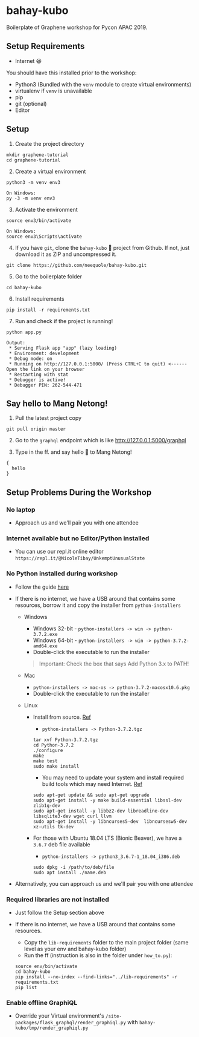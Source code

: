 # bahay-kubo
Boilerplate of Graphene workshop for Pycon APAC 2019.

## Setup Requirements
* Internet :satisfied:

You should have this installed prior to the workshop:
* Python3 (Bundled with the `venv` module to create virtual environments)
* virtualenv if `venv` is unavailable
* pip
* git (optional)
* Editor

## Setup
1. Create the project directory
```
mkdir graphene-tutorial
cd graphene-tutorial
```

2. Create a virtual environment
```
python3 -m venv env3

On Windows:
py -3 -m venv env3
```

3. Activate the environment
```
source env3/bin/activate

On Windows:
source env3\Scripts\activate
```

4. If you have `git`, clone the `bahay-kubo` :house_with_garden: project from Github. If not, just download it as ZIP and uncompressed it.
```
git clone https://github.com/neequole/bahay-kubo.git
```

5. Go to the boilerplate folder
```
cd bahay-kubo
```

6. Install requirements
```
pip install -r requirements.txt
```

7. Run and check if the project is running!
```
python app.py

Output:
 * Serving Flask app "app" (lazy loading)
 * Environment: development
 * Debug mode: on
 * Running on http://127.0.0.1:5000/ (Press CTRL+C to quit) <------ Open the link on your browser
 * Restarting with stat
 * Debugger is active!
 * Debugger PIN: 262-544-471
```

## Say hello to Mang Netong!

1.  Pull the latest project copy
```
git pull origin master
``` 

2. Go to the `graphql` endpoint which is like http://127.0.0.1:5000/graphql

3. Type in the ff. and say hello :wave: to Mang Netong!
```
{
  hello
}
```


## Setup Problems During the Workshop

### No laptop

* Approach us and we'll pair you with one attendee

### Internet available but no Editor/Python installed

* You can use our repl.it online editor `https://repl.it/@NicoleTibay/UnkemptUnusualState`

### No Python installed during workshop

* Follow the guide [here](https://realpython.com/installing-python/)

* If there is no internet, we have a USB around that contains some resources, borrow it and copy the installer from `python-installers`
  - Windows
    - Windows 32-bit - `python-installers -> win -> python-3.7.2.exe`
    - Windows 64-bit - `python-installers -> win -> python-3.7.2-amd64.exe`
    - Double-click the executable to run the installer
    > Important: Check the box that says Add Python 3.x to PATH!
  
  - Mac
    - `python-installers -> mac-os -> python-3.7.2-macosx10.6.pkg`
    - Double-click the executable to run the installer
    
  - Linux
     - Install from source. [Ref](https://passingcuriosity.com/2015/installing-python-from-source/)
       - `python-installers -> Python-3.7.2.tgz`
       
       ```
       tar xvf Python-3.7.2.tgz
       cd Python-3.7.2
       ./configure
       make
       make test
       sudo make install
       ```
       
       - You may need to update your system and install required build tools which may need Internet. [Ref](https://www.rosehosting.com/blog/how-to-install-python-3-6-4-on-debian-9/)
       
       ```
       sudo apt-get update && sudo apt-get upgrade
       sudo apt-get install -y make build-essential libssl-dev zlib1g-dev
       sudo apt-get install -y libbz2-dev libreadline-dev libsqlite3-dev wget curl llvm
       sudo apt-get install -y libncurses5-dev  libncursesw5-dev xz-utils tk-dev
       ```
     
     - For those with Ubuntu 18.04 LTS (Bionic Beaver), we have a `3.6.7` deb file available
       - `python-installers -> python3_3.6.7-1_18.04_i386.deb`
       
       ```
       sudo dpkg -i /path/to/deb/file
       sudo apt install ./name.deb
       ```

* Alternatively, you can approach us and we'll pair you with one attendee

### Required libraries are not installed

* Just follow the Setup section above

* If there is no internet, we have a USB around that contains some resources.
  - Copy the `lib-requirements` folder to the main project folder (same level as your env and bahay-kubo folder)
  - Run the ff (instruction is also in the folder under `how_to.py`):
  ```
  source env/bin/activate
  cd bahay-kubo
  pip install --no-index --find-links="../lib-requirements" -r requirements.txt
  pip list
  ```
  
### Enable offline GraphiQL

* Override your Virtual environment's `/site-packages/flask_graphql/render_graphiql.py` with `bahay-kubo/tmp/render_graphiql.py`